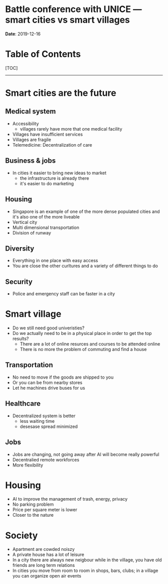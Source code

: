 # Battle conference with UNICE — smart cities vs smart villages

**Date**: 2019-12-16

# Table of Contents

[TOC]

-----

# Smart cities are the future

## Medical system

- Accessibility
  - villages rarely have more that one medical facility
- Villages have insufficient services
- Villages are fragile
- Telemedicine: Decentralization of care

## Business & jobs

- In cities it easier to bring new ideas to market
  - the infrastructure is already there
  - it's easier to do marketing

## Housing

- Singapore is an example of one of the more dense populated cities and it's also one of the more liveable
- Vertical city
- Multi dimensional transportation
- Division of runway

## Diversity

- Everything in one place with easy access
- You are close the other curltures and a variety of different things to do

## Security

- Police and emergency staff can be faster in a city

# Smart village

- Do we still need good univeristies?
- Do we actually need to be in a physical place in order to get the top results?
  - There are a lot of online resurces and courses to be attended online
  - There is no more the problem of commuting and find a house

## Transportation

- No need to move if the goods are shipped to you
- Or you can be from nearby stores
- Let he machines drive buses for us

## Healthcare

- Decentralized system is better
  - less waiting time
  - desesase spread minimized

## Jobs

- Jobs are changing, not going away after AI will become really powerful
- Decentralied remote workforces
- More flexibility

# Housing

- AI to improve the management of trash, energy, privacy
- No parking problem
- Price per square meter is lower
- Closer to the nature

# Society

- Apartment are cowded noiszy
- A private house has a lot of leisure
- In a city there are always new neigbour while in the village, you have old friends are long term relations
- In cities you move from room to room in shops, bars, clubs; in a village you can organize open air events
